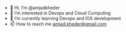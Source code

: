 - 👋 Hi, I’m @amjadkheder
- 👀 I’m interested in Devops and Cloud Cumputing
- 🌱 I’m currently learning Devops and IOS development
- 📫 How to reach me amjad.kheder@gmail.com

<!---
amjadkheder/amjadkheder is a ✨ special ✨ repository because its `README.md` (this file) appears on your GitHub profile.
You can click the Preview link to take a look at your changes.
--->
